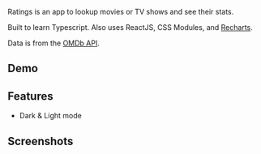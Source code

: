 Ratings is an app to lookup movies or TV shows and see their stats.

Built to learn Typescript. Also uses ReactJS, CSS Modules, and <a target='_blank' href='https://recharts.org/en-US/'>Recharts</a>.

Data is from the <a target='_blank' href='https://www.omdbapi.com/'>OMDb API</a>.

## Demo

## Features

- Dark & Light mode

## Screenshots
